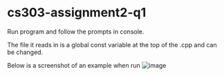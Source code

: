 # cs303-assignment2-q1

Run program and follow the prompts in console.

The file it reads in is a global const variable at the top of the .cpp and can be changed.

Below is a screenshot of an example when run
![image](https://user-images.githubusercontent.com/52058577/196567295-b393c837-d84b-4f50-9967-b64eb202d567.png)
